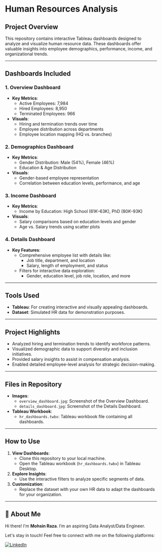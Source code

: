 # Human Resources Analysis

## Project Overview
This repository contains interactive Tableau dashboards designed to analyze and visualize human resource data. These dashboards offer valuable insights into employee demographics, performance, income, and organizational trends.

---

## Dashboards Included
### 1. **Overview Dashboard**
- **Key Metrics**:
  - Active Employees: 7,984
  - Hired Employees: 8,950
  - Terminated Employees: 966
- **Visuals**:
  - Hiring and termination trends over time
  - Employee distribution across departments
  - Employee location mapping (HQ vs. branches)

### 2. **Demographics Dashboard**
- **Key Metrics**:
  - Gender Distribution: Male (54%), Female (46%)
  - Education & Age Distribution
- **Visuals**:
  - Gender-based employee representation
  - Correlation between education levels, performance, and age

### 3. **Income Dashboard**
- **Key Metrics**:
  - Income by Education: High School ($61K–$63K), PhD ($80K–$93K)
- **Visuals**:
  - Salary comparisons based on education levels and gender
  - Age vs. Salary trends using scatter plots

### 4. **Details Dashboard**
- **Key Features**:
  - Comprehensive employee list with details like:
    - Job title, department, and location
    - Salary, length of employment, and status
  - Filters for interactive data exploration:
    - Gender, education level, job role, location, and more

---

## Tools Used
- **Tableau**: For creating interactive and visually appealing dashboards.
- **Dataset**: Simulated HR data for demonstration purposes.

---

## Project Highlights
- Analyzed hiring and termination trends to identify workforce patterns.
- Visualized demographic data to support diversity and inclusion initiatives.
- Provided salary insights to assist in compensation analysis.
- Enabled detailed employee-level analysis for strategic decision-making.

---

## Files in Repository
- **Images**:
  - `overview_dashboard.jpg`: Screenshot of the Overview Dashboard.
  - `details_dashboard.jpg`: Screenshot of the Details Dashboard.
- **Tableau Workbook**:
  - `hr_dashboards.twbx`: Tableau workbook file containing all dashboards.

---

## How to Use
1. **View Dashboards**:
   - Clone this repository to your local machine.
   - Open the Tableau workbook (`hr_dashboards.twbx`) in Tableau Desktop.
2. **Explore Insights**:
   - Use the interactive filters to analyze specific segments of data.
3. **Customization**:
   - Replace the dataset with your own HR data to adapt the dashboards for your organization.

---

## 🌟 About Me

Hi there! I'm **Mohsin Raza**. I’m an aspiring Data Analyst/Data Engineer.

Let's stay in touch! Feel free to connect with me on the following platforms:

[![LinkedIn](https://img.shields.io/badge/LinkedIn-0077B5?style=for-the-badge&logo=linkedin&logoColor=white)](https://www.linkedin.com/in/mohsin--raza/)
